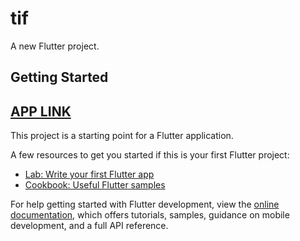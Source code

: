 # tif

A new Flutter project.

## Getting Started


[APP LINK]([https://docs.flutter.dev/getstarted/codelab(https://drive.google.com/drive/folders/1_rJW2PWsiwRFXDUdmMI0tpZbulCHJhWbusp=sharing))
- 
This project is a starting point for a Flutter application.

 

A few resources to get you started if this is your first Flutter project:

- [Lab: Write your first Flutter app](https://docs.flutter.dev/get-started/codelab)
- [Cookbook: Useful Flutter samples](https://docs.flutter.dev/cookbook)

For help getting started with Flutter development, view the
[online documentation](https://docs.flutter.dev/), which offers tutorials,
samples, guidance on mobile development, and a full API reference.
